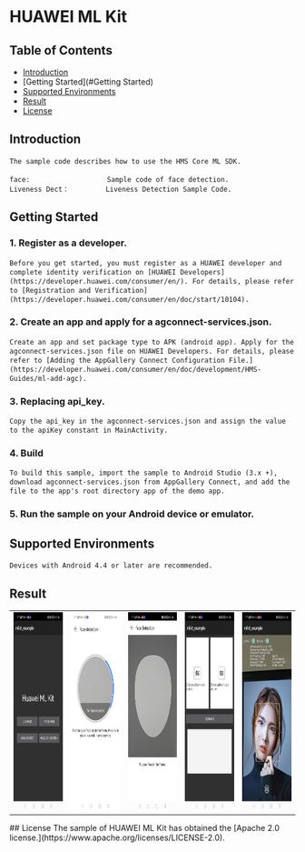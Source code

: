 # HUAWEI ML Kit


## Table of Contents

 * [Introduction](#introduction)
 * [Getting Started](#Getting Started)
 * [Supported Environments](#supported-environments)
 * [Result](#result)
 * [License](#license)


## Introduction
    The sample code describes how to use the HMS Core ML SDK.

    face:                   Sample code of face detection.
    Liveness Dect：         Liveness Detection Sample Code.

## Getting Started
### 1. Register as a developer.
    Before you get started, you must register as a HUAWEI developer and complete identity verification on [HUAWEI Developers](https://developer.huawei.com/consumer/en/). For details, please refer to [Registration and Verification](https://developer.huawei.com/consumer/en/doc/start/10104).
### 2. Create an app and apply for a agconnect-services.json.
	Create an app and set package type to APK (android app). Apply for the agconnect-services.json file on HUAWEI Developers. For details, please refer to [Adding the AppGallery Connect Configuration File.](https://developer.huawei.com/consumer/en/doc/development/HMS-Guides/ml-add-agc).
### 3. Replacing api_key.
    Copy the api_key in the agconnect-services.json and assign the value to the apiKey constant in MainActivity.
### 4. Build
    To build this sample, import the sample to Android Studio (3.x +), download agconnect-services.json from AppGallery Connect, and add the file to the app's root directory app of the demo app.
### 5. Run the sample on your Android device or emulator.

## Supported Environments
	Devices with Android 4.4 or later are recommended.
## Result 
<table><tr>
<td><img src="/app/images/result_1.jpg" height="350px"></td>
<td><img src="/app/images/result_2.jpg" height="350px"></td>
<td><img src="/app/images/result_3.jpg" height="350px"></td>
<td><img src="/app/images/result_4.jpg" height="350px"></td>
<td><img src="/app/images/result_5.jpg" height="350px"></td>
</tr></table>
##  License
    The sample of HUAWEI ML Kit has obtained the [Apache 2.0 license.](https://www.apache.org/licenses/LICENSE-2.0).
